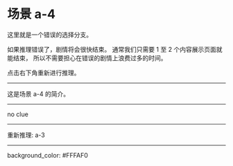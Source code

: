 # 场景 a-4

这里就是一个错误的选择分支。

如果推理错误了，剧情将会很快结束。
通常我们只需要 1 至 2 个内容展示页面就能结束，
所以不需要担心在错误的剧情上浪费过多的时间。

点击右下角重新进行推理。

---
这是场景 a-4 的简介。

---
no clue

---
重新推理: a-3

---
background_color: #FFFAF0
